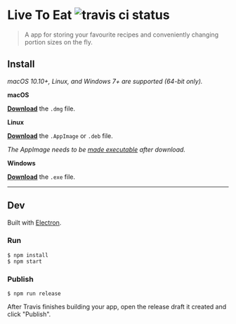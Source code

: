 # Live To Eat ![travis ci status](https://travis-ci.com/mohammadmoustafa/live2eat.svg?token=x5UYs3mHHupcaokhMASd&branch=master)

> A app for storing your favourite recipes and conveniently changing portion sizes on the fly.


## Install

*macOS 10.10+, Linux, and Windows 7+ are supported (64-bit only).*

**macOS**

[**Download**](https://github.com/mohammadmoustafa/live2eat/releases/latest) the `.dmg` file.

**Linux**

[**Download**](https://github.com/mohammadmoustafa/live2eat/releases/latest) the `.AppImage` or `.deb` file.

*The AppImage needs to be [made executable](http://discourse.appimage.org/t/how-to-make-an-appimage-executable/80) after download.*

**Windows**

[**Download**](https://github.com/mohammadmoustafa/live2eat/releases/latest) the `.exe` file.


---


## Dev

Built with [Electron](https://electronjs.org).

### Run

```
$ npm install
$ npm start
```

### Publish

```
$ npm run release
```

After Travis finishes building your app, open the release draft it created and click "Publish".
